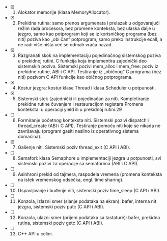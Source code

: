 - [x] 1. Alokator memorije (klasa MemoryAllocator).
- [x] 2. Prekidna rutina: samo prenos argumenata i prelazak u odgovarajući režim rada procesora, bez promene konteksta, bez ulaska dalje u jezgro, samo kao potprogram koji se iz korisničkog programa (bez niti) poziva kao „obi čan“ potprogram, samo preko instrukcije ecall, a ne radi više ništa već se odmah vraća nazad.
- [x] 3. Razgranati skok na implementaciju pojedinačnog sistemskog poziva u prekidnoj rutini. C funkcija koja implementira zajednički deo sistemskih poziva. Sistemski pozivi mem_alloc i mem_free: poziv iz prekidne rutine, ABI i C API. Testiranje iz „običnog“ C programa (bez niti) pozivom C API funkcije kao običnog potprograma.
- [x] 4. Kostur jezgra: kostur klase Thread i klasa Scheduler u potpunosti.
- [x] 5. Sistemski stek (zajednički ili pojedinačan za nit). Kompletiranje prekidne rutine čuvanjem i restauracijom registara.Promena konteksta: u operaciji yield ili u prekidnoj rutini.29
- [ ] 6. Formiranje početnog konteksta niti. Sistemski pozivi dispatch i thread_create (ABI i C API). Testiranje pomoću niti koje se nikada ne završavaju (program gasiti nasilno iz operativnog sistema domaćina).
- [x] 7. Gašenje niti. Sistemski poziv thread_exit (C API i ABI).
- [ ] 8. Semafori: klasa Semaphore u implementaciji jezgra u potpunosti, svi sistemski pozivi za operacije sa semaforima (ABI i C API).
- [ ] 9. Asinhroni prekid od tajmera, raspodela vremena (promena konteksta na istek vremenskog odsečka, engl. time sharing).
- [ ] 10. Uspavljivanje i buđenje niti, sistemski poziv time_sleep (C API i ABI).
- [ ] 11. Konzola, izlazni smer (slanje podataka na ekran): bafer, interna nit jezgra, sistemski poziv putc (C API i ABI).
- [ ] 12. Konzola, ulazni smer (prijem podataka sa tastature): bafer, prekidna rutina, sistemski poziv getc (C API i ABI).
- [ ] 13. C++ API u celini.
